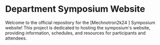 # Department Symposium Website

Welcome to the official repository for the [Mechnotron2k24 ]  Symposium website! This project is dedicated to hosting the symposium's website, providing information, schedules, and resources for participants and attendees.

